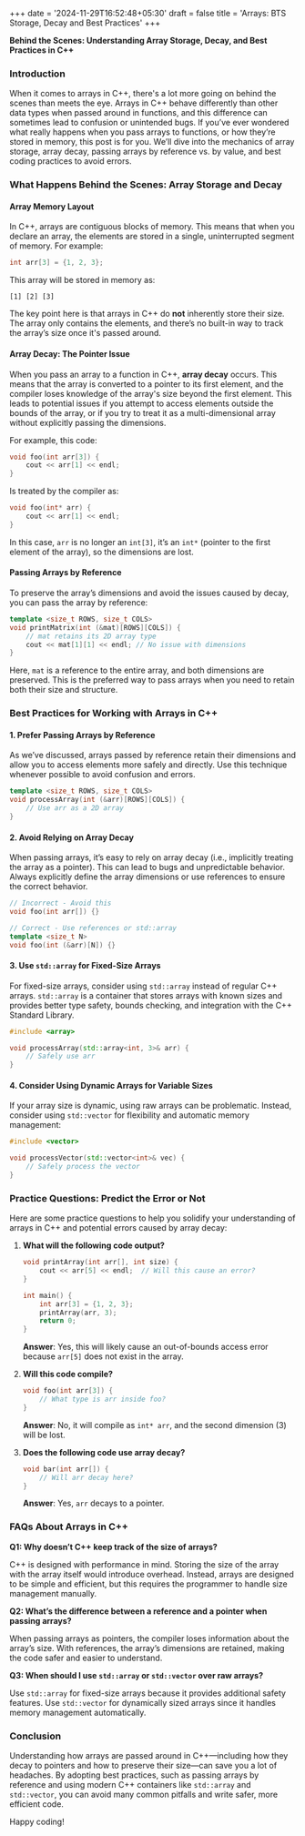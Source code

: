 +++
date = '2024-11-29T16:52:48+05:30'
draft = false
title = 'Arrays: BTS Storage, Decay and Best Practices'
+++

**Behind the Scenes: Understanding Array Storage, Decay, and Best Practices in C++**

### Introduction

When it comes to arrays in C++, there's a lot more going on behind the scenes than meets the eye. Arrays in C++ behave differently than other data types when passed around in functions, and this difference can sometimes lead to confusion or unintended bugs. If you’ve ever wondered what really happens when you pass arrays to functions, or how they’re stored in memory, this post is for you. We’ll dive into the mechanics of array storage, array decay, passing arrays by reference vs. by value, and best coding practices to avoid errors.

### What Happens Behind the Scenes: Array Storage and Decay

#### Array Memory Layout

In C++, arrays are contiguous blocks of memory. This means that when you declare an array, the elements are stored in a single, uninterrupted segment of memory. For example:

```cpp
int arr[3] = {1, 2, 3};
```

This array will be stored in memory as:

```
[1] [2] [3]
```

The key point here is that arrays in C++ do **not** inherently store their size. The array only contains the elements, and there’s no built-in way to track the array’s size once it's passed around.

#### Array Decay: The Pointer Issue

When you pass an array to a function in C++, **array decay** occurs. This means that the array is converted to a pointer to its first element, and the compiler loses knowledge of the array's size beyond the first element. This leads to potential issues if you attempt to access elements outside the bounds of the array, or if you try to treat it as a multi-dimensional array without explicitly passing the dimensions.

For example, this code:

```cpp
void foo(int arr[3]) {
    cout << arr[1] << endl;
}
```

Is treated by the compiler as:

```cpp
void foo(int* arr) {
    cout << arr[1] << endl;
}
```

In this case, `arr` is no longer an `int[3]`, it’s an `int*` (pointer to the first element of the array), so the dimensions are lost.

#### Passing Arrays by Reference

To preserve the array’s dimensions and avoid the issues caused by decay, you can pass the array by reference:

```cpp
template <size_t ROWS, size_t COLS>
void printMatrix(int (&mat)[ROWS][COLS]) {
    // mat retains its 2D array type
    cout << mat[1][1] << endl; // No issue with dimensions
}
```

Here, `mat` is a reference to the entire array, and both dimensions are preserved. This is the preferred way to pass arrays when you need to retain both their size and structure.

### Best Practices for Working with Arrays in C++

#### 1. **Prefer Passing Arrays by Reference**

As we’ve discussed, arrays passed by reference retain their dimensions and allow you to access elements more safely and directly. Use this technique whenever possible to avoid confusion and errors.

```cpp
template <size_t ROWS, size_t COLS>
void processArray(int (&arr)[ROWS][COLS]) {
    // Use arr as a 2D array
}
```

#### 2. **Avoid Relying on Array Decay**

When passing arrays, it’s easy to rely on array decay (i.e., implicitly treating the array as a pointer). This can lead to bugs and unpredictable behavior. Always explicitly define the array dimensions or use references to ensure the correct behavior.

```cpp
// Incorrect - Avoid this
void foo(int arr[]) {}

// Correct - Use references or std::array
template <size_t N>
void foo(int (&arr)[N]) {}
```

#### 3. **Use `std::array` for Fixed-Size Arrays**

For fixed-size arrays, consider using `std::array` instead of regular C++ arrays. `std::array` is a container that stores arrays with known sizes and provides better type safety, bounds checking, and integration with the C++ Standard Library.

```cpp
#include <array>

void processArray(std::array<int, 3>& arr) {
    // Safely use arr
}
```

#### 4. **Consider Using Dynamic Arrays for Variable Sizes**

If your array size is dynamic, using raw arrays can be problematic. Instead, consider using `std::vector` for flexibility and automatic memory management:

```cpp
#include <vector>

void processVector(std::vector<int>& vec) {
    // Safely process the vector
}
```

### Practice Questions: Predict the Error or Not

Here are some practice questions to help you solidify your understanding of arrays in C++ and potential errors caused by array decay:

1. **What will the following code output?**
   
   ```cpp
   void printArray(int arr[], int size) {
       cout << arr[5] << endl;  // Will this cause an error?
   }
   
   int main() {
       int arr[3] = {1, 2, 3};
       printArray(arr, 3);
       return 0;
   }
   ```

   **Answer**: Yes, this will likely cause an out-of-bounds access error because `arr[5]` does not exist in the array.

2. **Will this code compile?**

   ```cpp
   void foo(int arr[3]) {
       // What type is arr inside foo?
   }
   ```

   **Answer**: No, it will compile as `int* arr`, and the second dimension (3) will be lost.

3. **Does the following code use array decay?**

   ```cpp
   void bar(int arr[]) {
       // Will arr decay here?
   }
   ```

   **Answer**: Yes, `arr` decays to a pointer.

### FAQs About Arrays in C++

**Q1: Why doesn’t C++ keep track of the size of arrays?**

C++ is designed with performance in mind. Storing the size of the array with the array itself would introduce overhead. Instead, arrays are designed to be simple and efficient, but this requires the programmer to handle size management manually.

**Q2: What’s the difference between a reference and a pointer when passing arrays?**

When passing arrays as pointers, the compiler loses information about the array’s size. With references, the array’s dimensions are retained, making the code safer and easier to understand.

**Q3: When should I use `std::array` or `std::vector` over raw arrays?**

Use `std::array` for fixed-size arrays because it provides additional safety features. Use `std::vector` for dynamically sized arrays since it handles memory management automatically.

### Conclusion

Understanding how arrays are passed around in C++—including how they decay to pointers and how to preserve their size—can save you a lot of headaches. By adopting best practices, such as passing arrays by reference and using modern C++ containers like `std::array` and `std::vector`, you can avoid many common pitfalls and write safer, more efficient code.

Happy coding!
